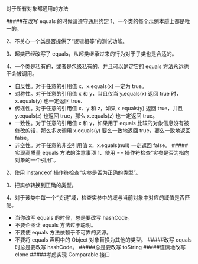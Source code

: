 对于所有对象都通用的方法

#####在改写 equals 的时候请遵守通用约定
1、一个类的每个示例本质上都是唯一的。

2、不关心一个类是否提供了“逻辑相等”的测试功能。

3、超类已经改写了 equals，从超类继承过来的行为对于子类也是合适的。

4、一个类是私有的，或者是包级私有的，并且可以确定它的 equals 方法永远也不会被调用。

* 自反性。对于任意的引用值 x，x.equals(x) 一定为 true。
* 对称性。对于任意的引用值 x 和 y，当且仅当 y.equals(x) 返回 true 时，x.equals(y) 也一定返回 true.
* 传递性。对于任意的引用值 x、y 和 z，如果 x.equals(y) 返回 true，并且 y.equals(z) 也返回 true，那么 x.equals(z) 也一定返回 true。
* 一致性。对于任意的引用值 x 和 y，如果用于 equals 比较的对象信息没有被修改的话，那么多次调用 x.equals(y) 要么一致地返回 true，要么一致地返回 false。
* 非空性。对于任意的非空引用值 x，x.equals(null) 一定返回 false。
#####实现高质量 equals 方法的注意事项
1、使用 == 操作符检查“实参是否为指向对象的一个引用”。

2、使用 instanceof 操作符检查“实参是否为正确的类型”。

3、把实参转换到正确的类型。

4、对于该类中每一个“关键”域，检查实参中的域与当前对象中对应的域值是否匹配。

* 当你改写 equals 的时候，总是要改写 hashCode。
* 不要企图让 equals 方法过于聪明。
* 不要使 equals 方法依赖于不可靠的资源。
* 不要将 equals 声明中的 Object 对象替换为其他的类型。
#####改写 equals 时总是要改写 hashCode。
#####总是要改写 toString
#####谨慎地改写 clone
#####考虑实现 Comparable 接口